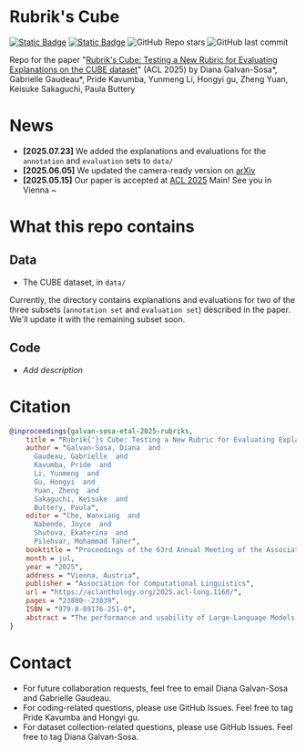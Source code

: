 # Rubrik's Cube

[![Static Badge](https://img.shields.io/badge/arXiv-2503.23899-b31b1b?logo=arXiv)](https://arxiv.org/abs/2503.23899)
[![Static Badge](https://img.shields.io/badge/Main-ACL_2025-red)](https://aclanthology.org/2025.acl-long.1160/)
![GitHub Repo stars](https://img.shields.io/github/stars/RubriksCube/rubriks_cube?style=flat&logo=GitHub)
![GitHub last commit](https://img.shields.io/github/last-commit/RubriksCube/rubriks_cube?path=README.md&style=flat&logo=GitHub)


Repo for the paper "[Rubrik's Cube: Testing a New Rubric for Evaluating Explanations on the CUBE dataset](https://aclanthology.org/2025.acl-long.1160/)" (ACL 2025) by Diana Galvan-Sosa*, Gabrielle  Gaudeau*, Pride Kavumba, Yunmeng Li, Hongyi gu, Zheng Yuan, Keisuke Sakaguchi, Paula Buttery

# News
- **[2025.07.23]**  We added the explanations and evaluations for the `annotation` and `evaluation` sets to `data/`
- **[2025.06.05]**  We updated the camera-ready version on [arXiv](https://arxiv.org/abs/2503.23899) 
- **[2025.05.15]**  Our paper is accepted at [ACL 2025](https://2025.aclweb.org/program/main_papers/) Main! See you in Vienna ~


# What this repo contains
## Data
- The CUBE dataset, in `data/` 

Currently, the directory contains explanations and evaluations for two of the three subsets (`annotation set` and `evaluation set`) described in the paper. We'll update it with the remaining subset soon.

## Code
- *Add description*

# Citation
```bibtex
@inproceedings{galvan-sosa-etal-2025-rubriks,
    title = "Rubrik{'}s Cube: Testing a New Rubric for Evaluating Explanations on the {CUBE} dataset",
    author = "Galvan-Sosa, Diana  and
      Gaudeau, Gabrielle  and
      Kavumba, Pride  and
      Li, Yunmeng  and
      Gu, Hongyi  and
      Yuan, Zheng  and
      Sakaguchi, Keisuke  and
      Buttery, Paula",
    editor = "Che, Wanxiang  and
      Nabende, Joyce  and
      Shutova, Ekaterina  and
      Pilehvar, Mohammad Taher",
    booktitle = "Proceedings of the 63rd Annual Meeting of the Association for Computational Linguistics (Volume 1: Long Papers)",
    month = jul,
    year = "2025",
    address = "Vienna, Austria",
    publisher = "Association for Computational Linguistics",
    url = "https://aclanthology.org/2025.acl-long.1160/",
    pages = "23800--23839",
    ISBN = "979-8-89176-251-0",
    abstract = "The performance and usability of Large-Language Models (LLMs) are driving their use in explanation generation tasks. However, despite their widespread adoption, LLM explanations have been found to be unreliable, making it difficult for users to distinguish good from bad explanations. To address this issue, we present Rubrik{'}s CUBE{--}an education-inspired rubric and a dataset of 26k explanations, written and later quality-annotated using the rubric by both humans and six open- and closed-source LLMs. The CUBE dataset focuses on two reasoning and two language tasks, providing the necessary diversity for us to effectively test our proposed rubric. Using Rubrik, we find that explanations are influenced by both task and perceived difficulty. Low quality stems primarily from a lack of conciseness in LLM-generated explanations, rather than cohesion and word choice. The full dataset, rubric, and code are available at https://github.com/RubriksCube/rubriks{\_}cube."
}
```

# Contact
- For future collaboration requests, feel free to email Diana Galvan-Sosa and Gabrielle Gaudeau.
- For coding-related questions, please use GitHub Issues. Feel free to tag Pride Kavumba and Hongyi gu.
- For dataset collection-related questions, please use GitHub Issues. Feel free to tag Diana Galvan-Sosa.

